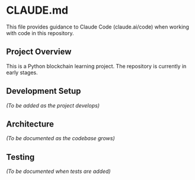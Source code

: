 # CLAUDE.md

This file provides guidance to Claude Code (claude.ai/code) when working with code in this repository.

## Project Overview

This is a Python blockchain learning project. The repository is currently in early stages.

## Development Setup

*(To be added as the project develops)*

## Architecture

*(To be documented as the codebase grows)*

## Testing

*(To be documented when tests are added)*
